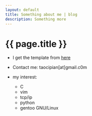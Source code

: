```yaml
---
layout: default
title: Something about me | blog
description: Something more
---
```


{{ page.title }}
================

* I get the template from [here]( https://github.com/kblomqvist/ghblog-template.git )

* Contact me: taocipian[at]gmail.c0m

* my interest:
    * C 
    * vim
    * tcp/ip
    * python
    * gentoo GNU/Linux
